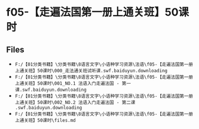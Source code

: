 # f05-【走遍法国第一册上通关班】50课时

## Files

- `F:/【01分类书籍】\分类书籍\8语言文字\小语种学习资源\法语\f05-【走遍法国第一册上通关班】50课时\000_走法通关班试听课.swf.baiduyun.downloading`
- `F:/【01分类书籍】\分类书籍\8语言文字\小语种学习资源\法语\f05-【走遍法国第一册上通关班】50课时\001_NO.1 法语入门走遍法国 - 第一课.swf.baiduyun.downloading`
- `F:/【01分类书籍】\分类书籍\8语言文字\小语种学习资源\法语\f05-【走遍法国第一册上通关班】50课时\002_NO.2 法语入门走遍法国 - 第二课 .swf.baiduyun.downloading`
- `F:/【01分类书籍】\分类书籍\8语言文字\小语种学习资源\法语\f05-【走遍法国第一册上通关班】50课时\files.md`
